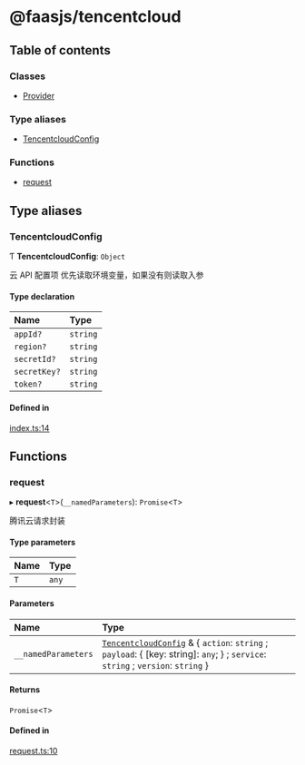 # @faasjs/tencentcloud

## Table of contents

### Classes

- [Provider](classes/Provider.md)

### Type aliases

- [TencentcloudConfig](modules.md#tencentcloudconfig)

### Functions

- [request](modules.md#request)

## Type aliases

### TencentcloudConfig

Ƭ **TencentcloudConfig**: `Object`

云 API 配置项
优先读取环境变量，如果没有则读取入参

#### Type declaration

| Name | Type |
| :------ | :------ |
| `appId?` | `string` |
| `region?` | `string` |
| `secretId?` | `string` |
| `secretKey?` | `string` |
| `token?` | `string` |

#### Defined in

[index.ts:14](https://github.com/faasjs/faasjs/blob/1705fd2/packages/tencentcloud/src/index.ts#L14)

## Functions

### request

▸ **request**<`T`\>(`__namedParameters`): `Promise`<`T`\>

腾讯云请求封装

#### Type parameters

| Name | Type |
| :------ | :------ |
| `T` | `any` |

#### Parameters

| Name | Type |
| :------ | :------ |
| `__namedParameters` | [`TencentcloudConfig`](modules.md#tencentcloudconfig) & { `action`: `string` ; `payload`: { [key: string]: `any`;  } ; `service`: `string` ; `version`: `string`  } |

#### Returns

`Promise`<`T`\>

#### Defined in

[request.ts:10](https://github.com/faasjs/faasjs/blob/1705fd2/packages/tencentcloud/src/request.ts#L10)
